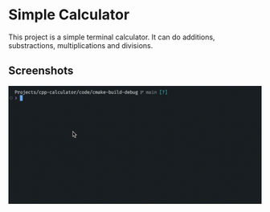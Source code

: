 # Simple Calculator

This project is a simple terminal calculator. It can do additions, substractions, multiplications and divisions.

## Screenshots

![Demo](Calculator.gif)
